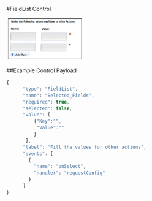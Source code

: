 #FieldList Control

<img src="images/FieldList.PNG" width="200" alt="FieldList UI"/>

##Example Control Payload
```javascript
{
      "type": "FieldList",      
      "name": "Selected_Fields",
      "required": true,
      "selected": false,
      "value": [
          {"Key":"",
           "Value":""
          }
       ],
      "label": "Fill the values for other actions",
      "events": [
        {
          "name": "onSelect",
          "handler": "requestConfig"
        }
      ]
}
```
